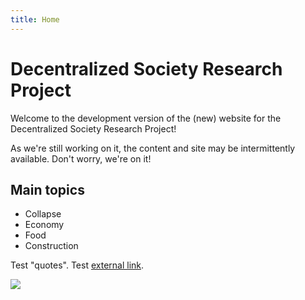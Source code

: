 ```yaml
---
title: Home
---
```


# Decentralized Society Research Project
Welcome to the development version of the (new) website for the Decentralized Society Research Project!

As we're still working on it, the content and site may be intermittently available. Don't worry, we're on it!

## Main topics
* Collapse
* Economy
* Food
* Construction

Test "quotes". Test [external link](http://www.google.com).

![](https://www.youtube.com/watch?v=w6DW4i-mfbA)